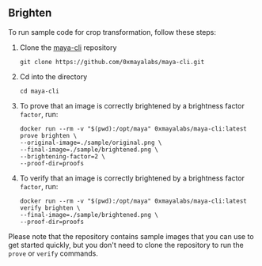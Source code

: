 ## Brighten

To run sample code for crop transformation, follow these steps:
1. Clone the [maya-cli](https://github.com/0xmayalabs/maya-cli) repository
    ```shell
    git clone https://github.com/0xmayalabs/maya-cli.git
    ```
2. Cd into the directory
    ```shell
    cd maya-cli
    ```
3. To prove that an image is correctly brightened by a brightness factor `factor`, run:
    ```shell
    docker run --rm -v "$(pwd):/opt/maya" 0xmayalabs/maya-cli:latest prove brighten \
    --original-image=./sample/original.png \
    --final-image=./sample/brightened.png \
    --brightening-factor=2 \
    --proof-dir=proofs
    ```
4. To verify that an image is correctly brightened by a brightness factor `factor`, run:
    ```shell
    docker run --rm -v "$(pwd):/opt/maya" 0xmayalabs/maya-cli:latest verify brighten \
    --final-image=./sample/brightened.png \
    --proof-dir=proofs
    ```

Please note that the repository contains sample images that you can use to get started quickly,
but you don't need to clone the repository to run the `prove` or `verify` commands.